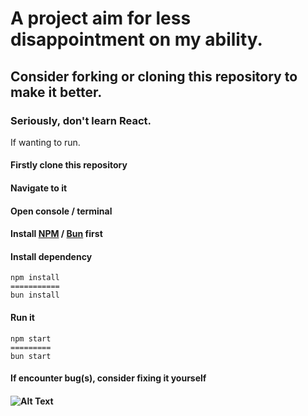 # A project aim for less disappointment on my ability.
## Consider forking or cloning this repository to make it better.
### Seriously, don't learn React.
If wanting to run.
#### Firstly clone this repository
#### Navigate to it
#### Open console / terminal
#### Install <a href="https://nodejs.org/en/download">NPM</a> / <a href="https://bun.sh/">Bun</a> first
#### Install dependency
```
npm install
===========
bun install
```
#### Run it
```
npm start
=========
bun start
```
#### If encounter bug(s), consider fixing it yourself

#### ![Alt Text](https://i.gifer.com/4KS.gif)
